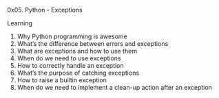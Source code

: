 0x05. Python - Exceptions

Learning
1. Why Python programming is awesome
2. What’s the difference between errors and exceptions
3. What are exceptions and how to use them
4. When do we need to use exceptions
5. How to correctly handle an exception
6. What’s the purpose of catching exceptions
7. How to raise a builtin exception
8. When do we need to implement a clean-up action after an exception
